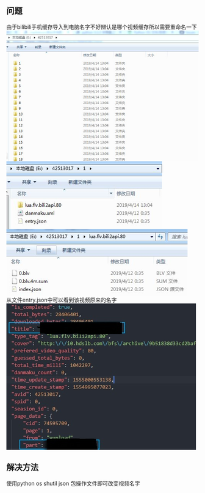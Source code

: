 ## 问题
由于bilibili手机缓存导入到电脑名字不好辨认是哪个视频缓存所以需要重命名一下<br>
 <img src="./img/mdimg1.JPG" align="center"/><br>
 <img src="./img/mdimg2.JPG" align="center"/><br>
 <img src="./img/mdimg3.JPG" align="center"/><br>
 从文件entry.json中可以看到该视频原来的名字<br>
<img src="./img/mdimg4.jpg" align="center"/><br>
## 解决方法
使用python os shutil json 包操作文件即可改变视频名字
